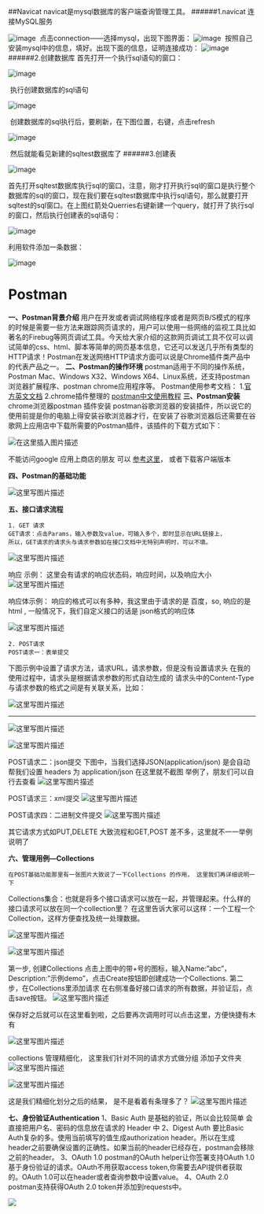 ##Navicat
navicat是mysql数据库的客户端查询管理工具。
######1.navicat 连接MySQL服务

![image](http://upload-images.jianshu.io/upload_images/6943526-ee158839815d3044.png?imageMogr2/auto-orient/strip%7CimageView2/2/w/1240)
 点击connection——选择mysql，出现下图界面：
![image](http://upload-images.jianshu.io/upload_images/6943526-a379e74894cf41e2.png?imageMogr2/auto-orient/strip%7CimageView2/2/w/1240)
 按照自己安装mysql中的信息，填好。出现下面的信息，证明连接成功：
![image](http://upload-images.jianshu.io/upload_images/6943526-6c8300fac58d00d1.png?imageMogr2/auto-orient/strip%7CimageView2/2/w/1240)
######2.创建数据库
首先打开一个执行sql语句的窗口：

![image](http://upload-images.jianshu.io/upload_images/6943526-5e75547a1c6881f0.png?imageMogr2/auto-orient/strip%7CimageView2/2/w/1240)

 执行创建数据库的sql语句

![image](http://upload-images.jianshu.io/upload_images/6943526-a51edecf75451d51.png?imageMogr2/auto-orient/strip%7CimageView2/2/w/1240)

 创建数据库的sql执行后，要刷新，在下图位置，右键，点击refresh

![image](http://upload-images.jianshu.io/upload_images/6943526-98ca0da97064f966.png?imageMogr2/auto-orient/strip%7CimageView2/2/w/1240)

 然后就能看见新建的sqltest数据库了
######3.创建表

![image](http://upload-images.jianshu.io/upload_images/6943526-477f8df3c2b6ab8c.png?imageMogr2/auto-orient/strip%7CimageView2/2/w/1240)

首先打开sqltest数据库执行sql的窗口，注意，刚才打开执行sql的窗口是执行整个数据库的sql的窗口，现在我们要在sqltest数据库中执行sql语句，那么就要打开sqltest的sql窗口。在上图红箭处Querries右键新建一个query，就打开了执行sql的窗口，然后执行创建表的sql语句：

![image](http://upload-images.jianshu.io/upload_images/6943526-23fa94a7b4127575.png?imageMogr2/auto-orient/strip%7CimageView2/2/w/1240)

利用软件添加一条数据：

![image](http://upload-images.jianshu.io/upload_images/6943526-b0c3b7f33d01b2b7.png?imageMogr2/auto-orient/strip%7CimageView2/2/w/1240)
# Postman 


**一、Postman背景介绍**
用户在开发或者调试网络程序或者是网页B/S模式的程序的时候是需要一些方法来跟踪网页请求的，用户可以使用一些网络的监视工具比如著名的Firebug等网页调试工具。今天给大家介绍的这款网页调试工具不仅可以调试简单的css、html、脚本等简单的网页基本信息，它还可以发送几乎所有类型的HTTP请求！Postman在发送网络HTTP请求方面可以说是Chrome插件类产品中的代表产品之一。
**二、Postman的操作环境**
postman适用于不同的操作系统，Postman Mac、Windows X32、Windows X64、Linux系统，还支持postman 浏览器扩展程序、postman chrome应用程序等。
Postman使用参考文档：
1.[官方英文文档](https://www.getpostman.com/docs/v6/)
2.chrome插件整理的 [postman中文使用教程](http://chromecj.com/web-development/2017-12/870.html)
**三、Postman安装**
chrome浏览器postman 插件安装 
postman谷歌浏览器的安装插件，所以说它的使用前提是你的电脑上得安装谷歌浏览器才行，在安装了谷歌浏览器后还需要在谷歌网上应用店中下载所需要的Postman插件，该插件的下载方式如下：

![在这里插入图片描述](http://upload-images.jianshu.io/upload_images/6943526-826288f63ca8e2f7?imageMogr2/auto-orient/strip%7CimageView2/2/w/1240)

不能访问google 应用上商店的朋友 可以 [参考这里](https://www.cnblogs.com/zqyanywn/p/6947051.html)， 或者下载客户端版本

**四、Postman的基础功能**

![这里写图片描述](http://upload-images.jianshu.io/upload_images/6943526-3b2cccb1bc4a856c?imageMogr2/auto-orient/strip%7CimageView2/2/w/1240)

**五、接口请求流程**

```
1. GET 请求
GET请求：点击Params，输入参数及value，可输入多个，即时显示在URL链接上，
所以，GET请求的请求头与请求参数如在接口文档中无特别声明时，可以不填。

```

![这里写图片描述](http://upload-images.jianshu.io/upload_images/6943526-73200cc92cdbd47b?imageMogr2/auto-orient/strip%7CimageView2/2/w/1240)

响应 示例： 这里会有请求的响应状态码，响应时间，以及响应大小
![这里写图片描述](http://upload-images.jianshu.io/upload_images/6943526-ab5a9e990b94ce05?imageMogr2/auto-orient/strip%7CimageView2/2/w/1240)

响应体示例： 响应的格式可以有多种，我这里由于请求的是 百度，so, 响应的是 html ,
一般情况下，我们自定义接口的话是 json格式的响应体

![这里写图片描述](http://upload-images.jianshu.io/upload_images/6943526-a26107b16f33dd1a?imageMogr2/auto-orient/strip%7CimageView2/2/w/1240)

```
2. POST请求
POST请求一：表单提交

```

下图示例中设置了请求方法，请求URL，请求参数，但是没有设置请求头
在我的使用过程中，请求头是根据请求参数的形式自动生成的
请求头中的Content-Type与请求参数的格式之间是有关联关系，比如：

![这里写图片描述](http://upload-images.jianshu.io/upload_images/6943526-196b4f68a68ba6be?imageMogr2/auto-orient/strip%7CimageView2/2/w/1240)

* * *

![这里写图片描述](http://upload-images.jianshu.io/upload_images/6943526-98ca0610797606f3?imageMogr2/auto-orient/strip%7CimageView2/2/w/1240)

![这里写图片描述](http://upload-images.jianshu.io/upload_images/6943526-9803aff2bc2ea3a4?imageMogr2/auto-orient/strip%7CimageView2/2/w/1240)

POST请求二：json提交
下图中，当我们选择JSON(application/json) 是会自动帮我们设置 headers 为 application/json
在这里就不截图 举例了，朋友们可以自行去查看
![这里写图片描述](http://upload-images.jianshu.io/upload_images/6943526-0c213338dfc7d691?imageMogr2/auto-orient/strip%7CimageView2/2/w/1240)

POST请求三：xml提交
![这里写图片描述](http://upload-images.jianshu.io/upload_images/6943526-27bd92c4da2f92cf?imageMogr2/auto-orient/strip%7CimageView2/2/w/1240)

POST请求四：二进制文件提交
![这里写图片描述](http://upload-images.jianshu.io/upload_images/6943526-3b81ceeda4e2a93f?imageMogr2/auto-orient/strip%7CimageView2/2/w/1240)

其它请求方式如PUT,DELETE 大致流程和GET,POST 差不多，这里就不一一举例说明了

**六、管理用例—Collections**

```
在POST基础功能那里有一张图片大致说了一下Collections 的作用， 这里我们再详细说明一下
```
Collections集合：也就是将多个接口请求可以放在一起，并管理起来。什么样的接口请求可以放在同一个collection里？
在这里告诉大家可以这样：一个工程一个Collection，这样方便查找及统一处理数据。

![这里写图片描述](http://upload-images.jianshu.io/upload_images/6943526-dc3b3046df191e95?imageMogr2/auto-orient/strip%7CimageView2/2/w/1240)

![这里写图片描述](http://upload-images.jianshu.io/upload_images/6943526-7ec431fc898e55ac?imageMogr2/auto-orient/strip%7CimageView2/2/w/1240)

第一步, 创建Collections
点击上图中的带+号的图标，输入Name:”abc”，Description:”示例demo”，点击Create按钮即创建成功一个Collections.
第二步，在Collections里添加请求
在右侧准备好接口请求的所有数据，并验证后，点击save按钮。
![这里写图片描述](http://upload-images.jianshu.io/upload_images/6943526-24aa36c7ce017e97?imageMogr2/auto-orient/strip%7CimageView2/2/w/1240)

保存好之后就可以在这里看到啦，之后要再次调用时可以点击这里，方便快捷有木有

![这里写图片描述](http://upload-images.jianshu.io/upload_images/6943526-bcad358820f955fa?imageMogr2/auto-orient/strip%7CimageView2/2/w/1240)

collections 管理精细化， 这里我们针对不同的请求方式做分组
添加子文件夹
![这里写图片描述](http://upload-images.jianshu.io/upload_images/6943526-8d9d3a84a402a5dc?imageMogr2/auto-orient/strip%7CimageView2/2/w/1240)

![这里写图片描述](http://upload-images.jianshu.io/upload_images/6943526-79362dfbbb18f386?imageMogr2/auto-orient/strip%7CimageView2/2/w/1240)

这是我们精细化划分之后的结果， 是不是看着有条理多了？
![这里写图片描述](http://upload-images.jianshu.io/upload_images/6943526-b46951513e0bd869?imageMogr2/auto-orient/strip%7CimageView2/2/w/1240)

**七、身份验证Authentication**
1、Basic Auth
是基础的验证，所以会比较简单
会直接把用户名、密码的信息放在请求的 Header 中
2、Digest Auth
要比Basic Auth复杂的多。使用当前填写的值生成authorization header。所以在生成header之前要确保设置的正确性。如果当前的header已经存在，postman会移除之前的header。
3、OAuth 1.0
postman的OAuth helper让你签署支持OAuth
1.0基于身份验证的请求。OAuth不用获取access token,你需要去API提供者获取的。OAuth 1.0可以在header或者查询参数中设置value。
4、OAuth 2.0
postman支持获得OAuth 2.0 token并添加到requests中。

![](https://upload-images.jianshu.io/upload_images/6943526-4e59304183bec101.gif?imageMogr2/auto-orient/strip)
